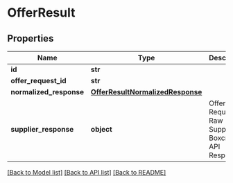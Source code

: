 # OfferResult

## Properties
Name | Type | Description | Notes
------------ | ------------- | ------------- | -------------
**id** | **str** |  | [optional] 
**offer_request_id** | **str** |  | [optional] 
**normalized_response** | [**OfferResultNormalizedResponse**](OfferResultNormalizedResponse.md) |  | [optional] 
**supplier_response** | **object** | Offer Request Raw Supplier Boxcribe API Response | [optional] 

[[Back to Model list]](../README.md#documentation-for-models) [[Back to API list]](../README.md#documentation-for-api-endpoints) [[Back to README]](../README.md)

